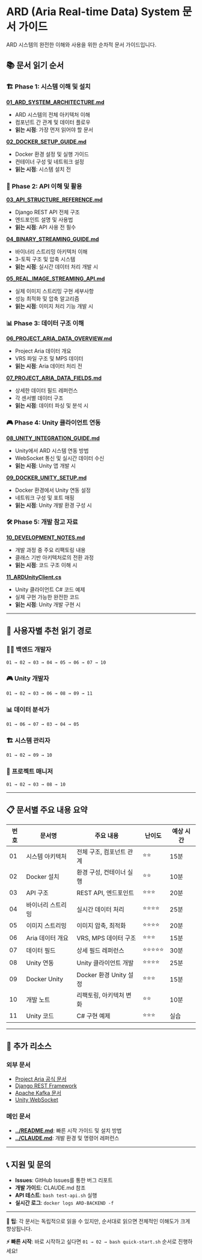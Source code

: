 # ARD (Aria Real-time Data) System 문서 가이드

ARD 시스템의 완전한 이해와 사용을 위한 순차적 문서 가이드입니다.

## 📚 문서 읽기 순서

### 🏗️ **Phase 1: 시스템 이해 및 설치**

**[01_ARD_SYSTEM_ARCHITECTURE.md](01_ARD_SYSTEM_ARCHITECTURE.md)**
- ARD 시스템의 전체 아키텍처 이해
- 컴포넌트 간 관계 및 데이터 플로우
- **읽는 시점**: 가장 먼저 읽어야 할 문서

**[02_DOCKER_SETUP_GUIDE.md](02_DOCKER_SETUP_GUIDE.md)**
- Docker 환경 설정 및 실행 가이드
- 컨테이너 구성 및 네트워크 설정
- **읽는 시점**: 시스템 설치 전

### 🔧 **Phase 2: API 이해 및 활용**

**[03_API_STRUCTURE_REFERENCE.md](03_API_STRUCTURE_REFERENCE.md)**
- Django REST API 전체 구조
- 엔드포인트 설명 및 사용법
- **읽는 시점**: API 사용 전 필수

**[04_BINARY_STREAMING_GUIDE.md](04_BINARY_STREAMING_GUIDE.md)**
- 바이너리 스트리밍 아키텍처 이해
- 3-토픽 구조 및 압축 시스템
- **읽는 시점**: 실시간 데이터 처리 개발 시

**[05_REAL_IMAGE_STREAMING_API.md](05_REAL_IMAGE_STREAMING_API.md)**
- 실제 이미지 스트리밍 구현 세부사항
- 성능 최적화 및 압축 알고리즘
- **읽는 시점**: 이미지 처리 기능 개발 시

### 📊 **Phase 3: 데이터 구조 이해**

**[06_PROJECT_ARIA_DATA_OVERVIEW.md](06_PROJECT_ARIA_DATA_OVERVIEW.md)**
- Project Aria 데이터 개요
- VRS 파일 구조 및 MPS 데이터
- **읽는 시점**: Aria 데이터 처리 전

**[07_PROJECT_ARIA_DATA_FIELDS.md](07_PROJECT_ARIA_DATA_FIELDS.md)**
- 상세한 데이터 필드 레퍼런스
- 각 센서별 데이터 구조
- **읽는 시점**: 데이터 파싱 및 분석 시

### 🎮 **Phase 4: Unity 클라이언트 연동**

**[08_UNITY_INTEGRATION_GUIDE.md](08_UNITY_INTEGRATION_GUIDE.md)**
- Unity에서 ARD 시스템 연동 방법
- WebSocket 통신 및 실시간 데이터 수신
- **읽는 시점**: Unity 앱 개발 시

**[09_DOCKER_UNITY_SETUP.md](09_DOCKER_UNITY_SETUP.md)**
- Docker 환경에서 Unity 연동 설정
- 네트워크 구성 및 포트 매핑
- **읽는 시점**: Unity 개발 환경 구성 시

### 🛠️ **Phase 5: 개발 참고 자료**

**[10_DEVELOPMENT_NOTES.md](10_DEVELOPMENT_NOTES.md)**
- 개발 과정 중 주요 리팩토링 내용
- 클래스 기반 아키텍처로의 전환 과정
- **읽는 시점**: 코드 구조 이해 시

**[11_ARDUnityClient.cs](11_ARDUnityClient.cs)**
- Unity 클라이언트 C# 코드 예제
- 실제 구현 가능한 완전한 코드
- **읽는 시점**: Unity 개발 구현 시

---

## 🎯 **사용자별 추천 읽기 경로**

### 👨‍💻 **백엔드 개발자**
```
01 → 02 → 03 → 04 → 05 → 06 → 07 → 10
```

### 🎮 **Unity 개발자**
```
01 → 02 → 03 → 06 → 08 → 09 → 11
```

### 📊 **데이터 분석가**
```
01 → 06 → 07 → 03 → 04 → 05
```

### 🏗️ **시스템 관리자**
```
01 → 02 → 09 → 10
```

### 🚀 **프로젝트 매니저**
```
01 → 02 → 03 → 08 → 10
```

---

## 📋 **문서별 주요 내용 요약**

| 번호 | 문서명 | 주요 내용 | 난이도 | 예상 시간 |
|-----|--------|-----------|--------|----------|
| 01 | 시스템 아키텍처 | 전체 구조, 컴포넌트 관계 | ⭐⭐ | 15분 |
| 02 | Docker 설치 | 환경 구성, 컨테이너 실행 | ⭐⭐ | 10분 |
| 03 | API 구조 | REST API, 엔드포인트 | ⭐⭐⭐ | 20분 |
| 04 | 바이너리 스트리밍 | 실시간 데이터 처리 | ⭐⭐⭐⭐ | 25분 |
| 05 | 이미지 스트리밍 | 이미지 압축, 최적화 | ⭐⭐⭐⭐ | 20분 |
| 06 | Aria 데이터 개요 | VRS, MPS 데이터 구조 | ⭐⭐⭐ | 15분 |
| 07 | 데이터 필드 | 상세 필드 레퍼런스 | ⭐⭐⭐⭐⭐ | 30분 |
| 08 | Unity 연동 | Unity 클라이언트 개발 | ⭐⭐⭐⭐ | 25분 |
| 09 | Docker Unity | Docker 환경 Unity 설정 | ⭐⭐⭐ | 15분 |
| 10 | 개발 노트 | 리팩토링, 아키텍처 변화 | ⭐⭐ | 10분 |
| 11 | Unity 코드 | C# 구현 예제 | ⭐⭐⭐ | 실습 |

---

## 🔗 **추가 리소스**

### 외부 문서
- [Project Aria 공식 문서](https://facebookresearch.github.io/projectaria_tools/)
- [Django REST Framework](https://www.django-rest-framework.org/)
- [Apache Kafka 문서](https://kafka.apache.org/documentation/)
- [Unity WebSocket](https://docs.unity3d.com/Manual/webgl-networking.html)

### 메인 문서
- **[../README.md](../README.md)**: 빠른 시작 가이드 및 설치 방법
- **[../CLAUDE.md](../CLAUDE.md)**: 개발 환경 및 명령어 레퍼런스

---

## 📞 **지원 및 문의**

- **Issues**: GitHub Issues를 통한 버그 리포트
- **개발 가이드**: CLAUDE.md 참조
- **API 테스트**: `bash test-api.sh` 실행
- **실시간 로그**: `docker logs ARD-BACKEND -f`

---

**📌 팁**: 각 문서는 독립적으로 읽을 수 있지만, 순서대로 읽으면 전체적인 이해도가 크게 향상됩니다.

**⚡ 빠른 시작**: 바로 시작하고 싶다면 `01 → 02 → bash quick-start.sh` 순서로 진행하세요!